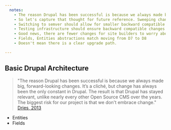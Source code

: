 ```yaml
---
  notes:
    - The reason Drupal has been successful is because we always made big, forward-looking changes. It’s a cliché, but change has always been the only constant in Drupal. The result is that Drupal has stayed relevant, unlike nearly every other Open Source CMS over the years. The biggest risk for our project is that we don't embrace change. Dries, 2013
    - So let's capture that thought for future reference. Sweeping changes are required to make major advances in technology, and often times there is a lot of pain before the pay-off. Dries, 2006
    - Switching to semver should allow for smaller backward compatible changes.
    - Testing infrastructure should ensure backward compatible changes are backward compatible. The DA infrastructure team has made this a reality.
    - Good news, there are fewer changes for site builders to worry about.
    - Fields, Entities abstractions match moving from D7 to D8
    - Doesn't mean there is a clear upgrade path.

---
```


## Basic Drupal Architecture

> "The reason Drupal has been successful is because we always made big, forward-looking changes. It’s a cliché, but change has always been the only constant in Drupal. The result is that Drupal has stayed relevant, unlike nearly every other Open Source CMS over the years. The biggest risk for our project is that we don't embrace change." [Dries, 2013](http://buytaert.net/why-the-big-architectural-changes-in-drupal-8)

 - Entities
 - Fields
